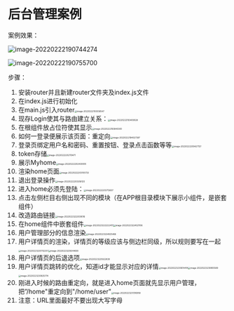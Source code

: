 # 后台管理案例

案例效果：

![image-20220222190744274](ReadMe.assets/image-20220222190744274.png)

![image-20220222190755700](ReadMe.assets/image-20220222190755700.png)

步骤：

1. 安装router并且新建router文件夹及index.js文件
2. 在index.js进行初始化
3. 在main.js引入router<img src="ReadMe.assets/image-20220222193036547.png" alt="image-20220222193036547" style="zoom: 33%;" />
4. 现存Login使其与路由建立关系：<img src="ReadMe.assets/image-20220222193409028.png" alt="image-20220222193409028" style="zoom: 33%;" />
5. 在根组件放占位符使其显示<img src="ReadMe.assets/image-20220222193840300.png" alt="image-20220222193840300" style="zoom: 33%;" />
6. 如何一登录便展示该页面：重定向<img src="ReadMe.assets/image-20220222194027397.png" alt="image-20220222194027397" style="zoom:33%;" />
7. 登录页绑定用户名和密码、重置按钮、登录点击函数等等<img src="ReadMe.assets/image-20220222200427137.png" alt="image-20220222200427137" style="zoom:33%;" />
8. token存储<img src="ReadMe.assets/image-20220222202110471.png" alt="image-20220222202110471" style="zoom:33%;" />
9. 展示Myhome<img src="ReadMe.assets/image-20220222202430005.png" alt="image-20220222202430005" style="zoom:33%;" />
10. 渲染home页面<img src="ReadMe.assets/image-20220222203105733.png" alt="image-20220222203105733" style="zoom:33%;" />
11. 退出登录操作<img src="ReadMe.assets/image-20220222203358125.png" alt="image-20220222203358125" style="zoom:33%;" />
12. 进入home必须先登陆：<img src="ReadMe.assets/image-20220222203713607.png" alt="image-20220222203713607" style="zoom:33%;" />
13. 点击左侧栏目右侧出现不同的模块（在APP根目录模块下展示小组件，是嵌套组件）
13. 改造路由链接<img src="ReadMe.assets/image-20220223222039016.png" alt="image-20220223222039016" style="zoom:33%;" />
13. 在home组件中嵌套组件<img src="ReadMe.assets/image-20220223222222417.png" alt="image-20220223222222417" style="zoom:33%;" /><img src="ReadMe.assets/image-20220223224521106.png" alt="image-20220223224521106" style="zoom:33%;" />
13. 用户管理部分的信息渲染<img src="ReadMe.assets/image-20220223224925466.png" alt="image-20220223224925466" style="zoom:33%;" />
13. 用户详情页的渲染，详情页的等级应该与侧边栏同级，所以规则要写在一起<img src="ReadMe.assets/image-20220223225702257.png" alt="image-20220223225702257" style="zoom:33%;" /><img src="ReadMe.assets/image-20220223225644693.png" alt="image-20220223225644693" style="zoom:33%;" />
13. 用户详情页的后退选项<img src="ReadMe.assets/image-20220223225922839.png" alt="image-20220223225922839" style="zoom:33%;" />
13. 用户详情页跳转的优化，知道id才能显示对应的详情<img src="ReadMe.assets/image-20220223230614414.png" alt="image-20220223230614414" style="zoom:33%;" /><img src="ReadMe.assets/image-20220223230855589.png" alt="image-20220223230855589" style="zoom:33%;" /><img src="ReadMe.assets/image-20220223230925774.png" alt="image-20220223230925774" style="zoom:33%;" />
13. 刚进入时候的路由重定向，就是进入home页面就先显示用户管理，把”/home"重定向到"/home/user"<img src="ReadMe.assets/image-20220223231316958.png" alt="image-20220223231316958" style="zoom:33%;" />
13. 注意：URL里面最好不要出现大写字母

